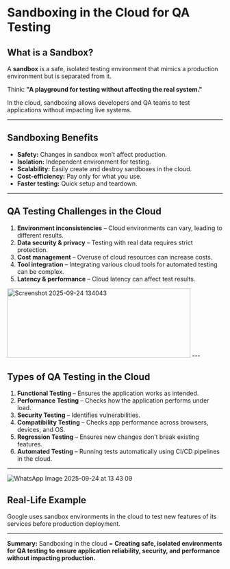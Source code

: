 # Sandboxing in the Cloud for QA Testing

## What is a Sandbox?

A **sandbox** is a safe, isolated testing environment that mimics a production environment but is separated from it.

Think: **"A playground for testing without affecting the real system."**

In the cloud, sandboxing allows developers and QA teams to test applications without impacting live systems.

---




## Sandboxing Benefits

* **Safety:** Changes in sandbox won’t affect production.
* **Isolation:** Independent environment for testing.
* **Scalability:** Easily create and destroy sandboxes in the cloud.
* **Cost-efficiency:** Pay only for what you use.
* **Faster testing:** Quick setup and teardown.
 

---


## QA Testing Challenges in the Cloud

1. **Environment inconsistencies** – Cloud environments can vary, leading to different results.
2. **Data security & privacy** – Testing with real data requires strict protection.
3. **Cost management** – Overuse of cloud resources can increase costs.
4. **Tool integration** – Integrating various cloud tools for automated testing can be complex.
5. **Latency & performance** – Cloud latency can affect test results.
<img width="428" height="162" alt="Screenshot 2025-09-24 134043" src="https://github.com/user-attachments/assets/813386c1-bdfd-434f-b7a5-85b492e7afbd" />
---

## Types of QA Testing in the Cloud

1. **Functional Testing** – Ensures the application works as intended.
2. **Performance Testing** – Checks how the application performs under load.
3. **Security Testing** – Identifies vulnerabilities.
4. **Compatibility Testing** – Checks app performance across browsers, devices, and OS.
5. **Regression Testing** – Ensures new changes don’t break existing features.
6. **Automated Testing** – Running tests automatically using CI/CD pipelines in the cloud.

---
![WhatsApp Image 2025-09-24 at 13 43 09](https://github.com/user-attachments/assets/63cee08d-c9fa-4f92-8d69-b9c65e552d9f)

## Real-Life Example

Google uses sandbox environments in the cloud to test new features of its services before production deployment.

---

**Summary:**
Sandboxing in the cloud = **Creating safe, isolated environments for QA testing to ensure application reliability, security, and performance without impacting production.**
